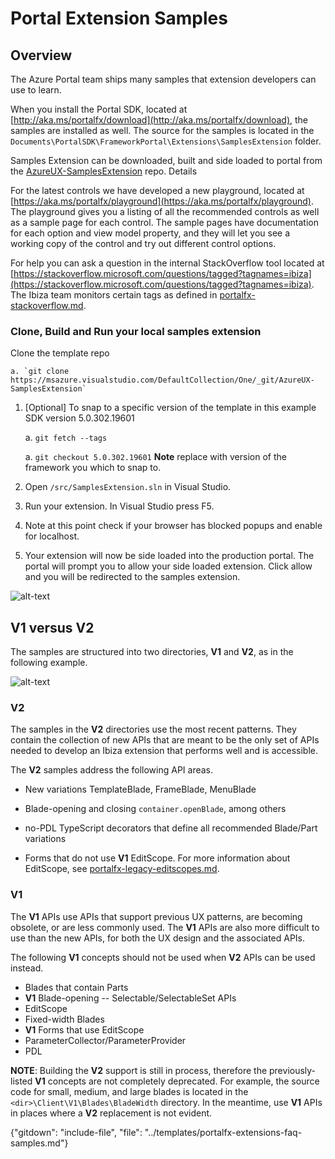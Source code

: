 # Portal Extension Samples

## Overview

The Azure Portal team ships many samples that extension developers can use to learn.

When you install the Portal SDK, located at [http://aka.ms/portalfx/download](http://aka.ms/portalfx/download), the samples are installed as well. The source for the samples is located in the `Documents\PortalSDK\FrameworkPortal\Extensions\SamplesExtension` folder.

Samples Extension can be downloaded, built and side loaded to portal from the [AzureUX-SamplesExtension](https://msazure.visualstudio.com/One/_git/AzureUX-SamplesExtension) repo. Details 

For the latest controls we have developed a new playground, located at  [https://aka.ms/portalfx/playground](https://aka.ms/portalfx/playground). The playground gives you a listing of all the recommended controls as well as a sample page for each control. The sample pages  have documentation for each option and view model property, and they will let you see a working copy of the control and try out different control options.

For help you can ask a question in the internal StackOverflow tool located at [https://stackoverflow.microsoft.com/questions/tagged?tagnames=ibiza](https://stackoverflow.microsoft.com/questions/tagged?tagnames=ibiza). The Ibiza team monitors certain tags as defined in [portalfx-stackoverflow.md](portalfx-stackoverflow.md).

### Clone, Build and Run your local samples extension

 Clone the template repo

    a. `git clone https://msazure.visualstudio.com/DefaultCollection/One/_git/AzureUX-SamplesExtension`

1. [Optional] To snap to a specific version of the template in this example SDK version 5.0.302.19601

    a. `git fetch --tags`

    a. `git checkout 5.0.302.19601` **Note** replace with version of the framework you which to snap to.

1. Open `/src/SamplesExtension.sln` in Visual Studio.
1. Run your extension. In Visual Studio press F5.
1. Note at this point check if your browser has blocked popups and enable for localhost.
1. Your extension will now be side loaded into the production portal. The portal will prompt you to allow your side loaded extension. Click allow and you will be redirected to the samples extension.

![alt-text](../media/top-extensions-getting-started/untrustedextension.png "acceptuntrusted extension")

## V1 versus V2

The samples are structured into two directories, **V1** and **V2**, as in the following example. 

 ![alt-text](../media/top-extensions-samples/v1-and-v2.png  "V1 and V2 Directories")

### V2

The samples in the **V2** directories use the most recent patterns. They contain the collection of new APIs that are meant to be the only set of APIs needed to develop an Ibiza extension that performs well and is accessible.

The **V2** samples address the following API areas.

* New variations TemplateBlade, FrameBlade, MenuBlade 

* Blade-opening and closing `container.openBlade`, among others

* no-PDL TypeScript decorators that define all recommended Blade/Part variations

* Forms that do not use **V1** EditScope. For more information about EditScope, see [portalfx-legacy-editscopes.md](portalfx-legacy-editscopes.md).

### V1

The **V1** APIs use APIs that support previous UX patterns, are becoming obsolete, or are less commonly used.  The **V1** APIs are also more difficult to use than the new APIs, for both the UX design and  the associated APIs.

The following **V1** concepts should not be used when **V2** APIs can be used instead.

* Blades that contain Parts
* **V1** Blade-opening -- Selectable/SelectableSet APIs
* EditScope
* Fixed-width Blades
* **V1** Forms that use EditScope
* ParameterCollector/ParameterProvider
* PDL

**NOTE**: Building the **V2** support is still in process, therefore  the previously-listed **V1** concepts are not completely deprecated. For example, the source code for small, medium, and large blades is located in the `<dir>\Client\V1\Blades\BladeWidth`  directory. In the meantime, use **V1** APIs in places where a **V2** replacement is not evident.

 {"gitdown": "include-file", "file": "../templates/portalfx-extensions-faq-samples.md"}
